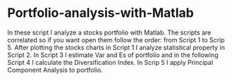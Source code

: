 # Portfolio-analysis-with-Matlab
In these script I analyze a stocks portfolio with Matlab. The scripts are correlated so if you want open them follow the order: 
from Script 1 to Scrip 5. 
After plotting the stocks charts in Script 1 I analyze statistical property in Script 2.
In Script 3 I estimate Var and Es of portfolio and in the following Script 4 I calculate the Diversification Index.
In Scrip 5 I apply Principal Component Analysis to portfolio.
